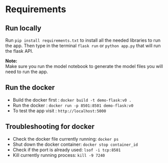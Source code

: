 # Requirements

## Run locally

Run `pip install requirements.txt` to install all the needed libraries to run the app.
Then type in the terminal `flask run` or `python app.py` that will run the flask API.

**Note:**  
Make sure you run the model notebook to generate the model files you will need to run the app.

## Run the docker

- Build the docker first : `docker build -t demo-flask:v0 .`
- Run the docker : `docker run -p 8501:8501 demo-flask:v0`
- To test the app visit :  `http://localhost:5000`  

## Troubleshooting for docker  

- Check the docker file currently running: `docker ps`
- Shut down the docker container: `docker stop container_id`
- Check if the port is already used: `lsof -i tcp:8501`
- Kill currently running process: `kill -9 7240`